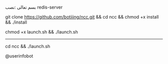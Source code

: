 بسم تعالی
:نصب
redis-server

git clone https://github.com/botiiing/ncc.git && cd ncc && chmod +x install && ./install

chmod +x launch.sh && ./launch.sh

************

cd ncc && ./launch.sh

@userinfobot

